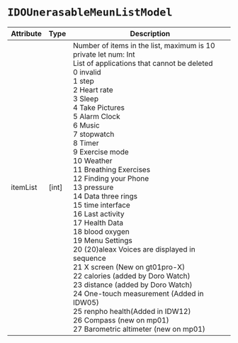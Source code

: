 # `IDOUnerasableMeunListModel`

| Attribute | Type | Description |
| ----------- | ------- | ------------ |
| itemList | [int] | Number of items in the list, maximum is 10<br/>private let num: Int<br/>List of applications that cannot be deleted<br/>0 invalid<br/>1 step<br/>2 Heart rate<br/>3 Sleep<br/>4 Take Pictures<br/>5 Alarm Clock<br/>6 Music<br/>7 stopwatch<br/>8 Timer<br/>9 Exercise mode<br/>10 Weather<br/>11 Breathing Exercises<br/>12 Finding your Phone<br/>13 pressure<br/>14 Data three rings<br/>15 time interface<br/>16 Last activity<br/>17 Health Data<br/>18 blood oxygen<br/>19 Menu Settings<br/>20 (20)aleax Voices are displayed in sequence<br/>21 X screen (New on gt01pro-X)<br/>22 calories (added by Doro Watch)<br/>23 distance (added by Doro Watch)<br/>24 One-touch measurement (Added in IDW05)<br/>25 renpho health(Added in IDW12)<br/>26 Compass (new on mp01)<br/>27 Barometric altimeter (new on mp01)<br/> |
